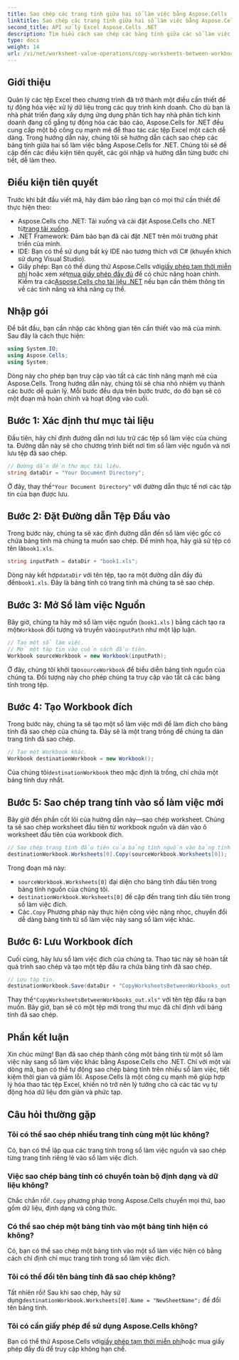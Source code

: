 ```yaml
---
title: Sao chép các trang tính giữa hai sổ làm việc bằng Aspose.Cells
linktitle: Sao chép các trang tính giữa hai sổ làm việc bằng Aspose.Cells
second_title: API xử lý Excel Aspose.Cells .NET
description: Tìm hiểu cách sao chép các bảng tính giữa các sổ làm việc Excel bằng Aspose.Cells cho .NET trong hướng dẫn chi tiết từng bước này. Hoàn hảo để tự động hóa các quy trình Excel.
type: docs
weight: 14
url: /vi/net/worksheet-value-operations/copy-worksheets-between-workbooks/
---
```

## Giới thiệu
Quản lý các tệp Excel theo chương trình đã trở thành một điều cần thiết để tự động hóa việc xử lý dữ liệu trong các quy trình kinh doanh. Cho dù bạn là nhà phát triển đang xây dựng ứng dụng phân tích hay nhà phân tích kinh doanh đang cố gắng tự động hóa các báo cáo, Aspose.Cells for .NET đều cung cấp một bộ công cụ mạnh mẽ để thao tác các tệp Excel một cách dễ dàng. Trong hướng dẫn này, chúng tôi sẽ hướng dẫn cách sao chép các bảng tính giữa hai sổ làm việc bằng Aspose.Cells for .NET. Chúng tôi sẽ đề cập đến các điều kiện tiên quyết, các gói nhập và hướng dẫn từng bước chi tiết, dễ làm theo.
## Điều kiện tiên quyết
Trước khi bắt đầu viết mã, hãy đảm bảo rằng bạn có mọi thứ cần thiết để thực hiện theo:
-  Aspose.Cells cho .NET: Tải xuống và cài đặt Aspose.Cells cho .NET từ[trang tải xuống](https://releases.aspose.com/cells/net/).
- .NET Framework: Đảm bảo bạn đã cài đặt .NET trên môi trường phát triển của mình.
- IDE: Bạn có thể sử dụng bất kỳ IDE nào tương thích với C# (khuyến khích sử dụng Visual Studio).
-  Giấy phép: Bạn có thể dùng thử Aspose.Cells với[giấy phép tạm thời miễn phí](https://purchase.aspose.com/temporary-license/) hoặc xem xét[mua giấy phép đầy đủ](https://purchase.aspose.com/buy) để có chức năng hoàn chỉnh.
 Kiểm tra các[Aspose.Cells cho tài liệu .NET](https://reference.aspose.com/cells/net/) nếu bạn cần thêm thông tin về các tính năng và khả năng cụ thể.
## Nhập gói
Để bắt đầu, bạn cần nhập các không gian tên cần thiết vào mã của mình. Sau đây là cách thực hiện:
```csharp
using System.IO;
using Aspose.Cells;
using System;
```
Dòng này cho phép bạn truy cập vào tất cả các tính năng mạnh mẽ của Aspose.Cells.
Trong hướng dẫn này, chúng tôi sẽ chia nhỏ nhiệm vụ thành các bước dễ quản lý. Mỗi bước đều dựa trên bước trước, do đó bạn sẽ có một đoạn mã hoàn chỉnh và hoạt động vào cuối.
## Bước 1: Xác định thư mục tài liệu
Đầu tiên, hãy chỉ định đường dẫn nơi lưu trữ các tệp sổ làm việc của chúng ta. Đường dẫn này sẽ cho chương trình biết nơi tìm sổ làm việc nguồn và nơi lưu tệp đã sao chép.
```csharp
// Đường dẫn đến thư mục tài liệu.
string dataDir = "Your Document Directory";
```
 Ở đây, thay thế`"Your Document Directory"` với đường dẫn thực tế nơi các tập tin của bạn được lưu.
## Bước 2: Đặt Đường dẫn Tệp Đầu vào
Trong bước này, chúng ta sẽ xác định đường dẫn đến sổ làm việc gốc có chứa bảng tính mà chúng ta muốn sao chép. Để minh họa, hãy giả sử tệp có tên là`book1.xls`.
```csharp
string inputPath = dataDir + "book1.xls";
```
 Dòng này kết hợp`dataDir` với tên tệp, tạo ra một đường dẫn đầy đủ đến`book1.xls`. Đây là bảng tính có trang tính mà chúng ta sẽ sao chép.
## Bước 3: Mở Sổ làm việc Nguồn
Bây giờ, chúng ta hãy mở sổ làm việc nguồn (`book1.xls` ) bằng cách tạo ra một`Workbook` đối tượng và truyền vào`inputPath` như một lập luận.
```csharp
// Tạo một sổ làm việc.
// Mở một tập tin vào cuốn sách đầu tiên.
Workbook sourceWorkbook = new Workbook(inputPath);
```
 Ở đây, chúng tôi khởi tạo`sourceWorkbook` để biểu diễn bảng tính nguồn của chúng ta. Đối tượng này cho phép chúng ta truy cập vào tất cả các bảng tính trong tệp.
## Bước 4: Tạo Workbook đích
Trong bước này, chúng ta sẽ tạo một sổ làm việc mới để làm đích cho bảng tính đã sao chép của chúng ta. Đây sẽ là một trang trống để chúng ta dán trang tính đã sao chép.
```csharp
// Tạo một Workbook khác.
Workbook destinationWorkbook = new Workbook();
```
 Của chúng tôi`destinationWorkbook` theo mặc định là trống, chỉ chứa một bảng tính duy nhất.
## Bước 5: Sao chép trang tính vào sổ làm việc mới
Bây giờ đến phần cốt lõi của hướng dẫn này—sao chép worksheet. Chúng ta sẽ sao chép worksheet đầu tiên từ workbook nguồn và dán vào ô worksheet đầu tiên của workbook đích.
```csharp
// Sao chép trang tính đầu tiên của bảng tính nguồn vào bảng tính đích.
destinationWorkbook.Worksheets[0].Copy(sourceWorkbook.Worksheets[0]);
```
Trong đoạn mã này:
- `sourceWorkbook.Worksheets[0]` đại diện cho bảng tính đầu tiên trong bảng tính nguồn của chúng tôi.
- `destinationWorkbook.Worksheets[0]` đề cập đến trang tính đầu tiên trong sổ làm việc đích.
-  Các`.Copy` Phương pháp này thực hiện công việc nặng nhọc, chuyển đổi dễ dàng bảng tính từ sổ làm việc này sang sổ làm việc khác.
## Bước 6: Lưu Workbook đích
Cuối cùng, hãy lưu sổ làm việc đích của chúng ta. Thao tác này sẽ hoàn tất quá trình sao chép và tạo một tệp đầu ra chứa bảng tính đã sao chép.
```csharp
// Lưu tập tin.
destinationWorkbook.Save(dataDir + "CopyWorksheetsBetweenWorkbooks_out.xls");
```
 Thay thế`"CopyWorksheetsBetweenWorkbooks_out.xls"` với tên tệp đầu ra bạn muốn. Bây giờ, bạn sẽ có một tệp mới trong thư mục đã chỉ định với bảng tính đã sao chép.

## Phần kết luận
Xin chúc mừng! Bạn đã sao chép thành công một bảng tính từ một sổ làm việc này sang sổ làm việc khác bằng Aspose.Cells cho .NET. Chỉ với một vài dòng mã, bạn có thể tự động sao chép bảng tính trên nhiều sổ làm việc, tiết kiệm thời gian và giảm lỗi. Aspose.Cells là một công cụ mạnh mẽ giúp hợp lý hóa thao tác tệp Excel, khiến nó trở nên lý tưởng cho cả các tác vụ tự động hóa dữ liệu đơn giản và phức tạp.
## Câu hỏi thường gặp
### Tôi có thể sao chép nhiều trang tính cùng một lúc không?  
Có, bạn có thể lặp qua các trang tính trong sổ làm việc nguồn và sao chép từng trang tính riêng lẻ vào sổ làm việc đích.
### Việc sao chép bảng tính có chuyển toàn bộ định dạng và dữ liệu không?  
 Chắc chắn rồi!`.Copy` phương pháp trong Aspose.Cells chuyển mọi thứ, bao gồm dữ liệu, định dạng và công thức.
### Có thể sao chép một bảng tính vào một bảng tính hiện có không?  
Có, bạn có thể sao chép một bảng tính vào một sổ làm việc hiện có bằng cách chỉ định chỉ mục trang tính trong sổ làm việc đích.
### Tôi có thể đổi tên bảng tính đã sao chép không?  
 Tất nhiên rồi! Sau khi sao chép, hãy sử dụng`destinationWorkbook.Worksheets[0].Name = "NewSheetName";` để đổi tên bảng tính.
### Tôi có cần giấy phép để sử dụng Aspose.Cells không?  
 Bạn có thể thử Aspose.Cells với[giấy phép tạm thời miễn phí](https://purchase.aspose.com/temporary-license/)hoặc mua giấy phép đầy đủ để truy cập không hạn chế.